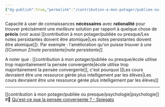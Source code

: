 ```yaml
---
{"dg-publish":true,"permalink":"/contribution-a-mon-potager/publiee-ou-presque/pensee-convergente/"}
---
```


Capacité à user de connaissances **nécéssaires** avec **rationalité** pour trouver précisément une *meilleure* solution par rapport à quelque chose de **précis** (voir aussi [[contribution à mon potager/publiée ou presque/Les notes persistantes doivent être atomique\|Les notes persistantes doivent être atomique]]).
Par exemple : l'amélioration qu'on puisse trouver à *une [[Commun 2/note persistante\|note persistante]]*.

A noter que : [[contribution à mon potager/publiée ou presque/école utilise trop majoritairement la pensée convergente\|école utilise trop majoritairement la pensée convergente]], c'est pourquoi [[Les cours devraient être une ressource gérée plus intelligement par les élèves\|Les cours devraient être une ressource gérée plus intelligement par les élèves]]

---
[[contribution à mon potager/publiée ou presque/psychologie\|psychologie]] #🌲 
[Qu'est-ce que la pensée convergente ? - Spiegato](https://spiegato.com/fr/quest-ce-que-la-pensee-convergente)
